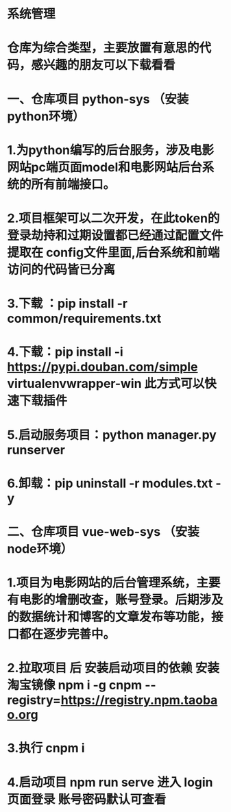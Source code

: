 # 系统管理
# 仓库为综合类型，主要放置有意思的代码，感兴趣的朋友可以下载看看

# 一、仓库项目 python-sys （安装python环境）

# 1.为python编写的后台服务，涉及电影网站pc端页面model和电影网站后台系统的所有前端接口。

# 2.项目框架可以二次开发，在此token的登录劫持和过期设置都已经通过配置文件提取在 config文件里面,后台系统和前端访问的代码皆已分离

# 3.下载 ：pip install -r common/requirements.txt 

# 4.下载：pip install -i https://pypi.douban.com/simple virtualenvwrapper-win   此方式可以快速下载插件

# 5.启动服务项目：python manager.py runserver

# 6.卸载：pip uninstall -r modules.txt -y

# 二、仓库项目 vue-web-sys （安装node环境）

# 1.项目为电影网站的后台管理系统，主要有电影的增删改查，账号登录。后期涉及的数据统计和博客的文章发布等功能，接口都在逐步完善中。

# 2.拉取项目 后 安装启动项目的依赖  安装淘宝镜像 npm i -g cnpm --registry=https://registry.npm.taobao.org

# 3.执行 cnpm i   

# 4.启动项目 npm run serve 进入 login 页面登录 账号密码默认可查看
